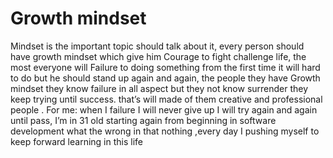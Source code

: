 #                                                                           Growth mindset
Mindset is the important topic should talk about it, every person should have growth mindset which give him Courage to fight challenge life, the most everyone will Failure to doing something   from the first time it will hard to do but he should stand up again and again, the people they have Growth mindset they know failure in all aspect but they not know surrender they keep trying until success. that’s will made of them creative and professional  people .
For me: when I failure I will never give up   I will try again and again until pass, I’m in 31 old starting again from beginning in software development what the wrong in that nothing ,every day I pushing myself to keep forward learning in this life 
